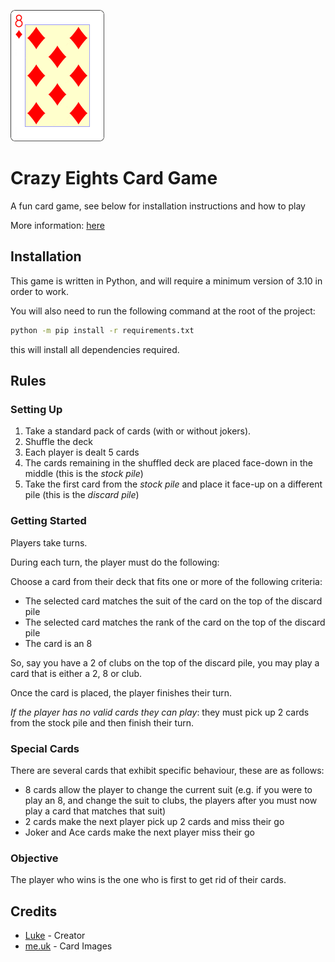 <img width="150px" src="https://raw.githubusercontent.com/curlpipe/crazy8s/refs/heads/main/assets/logo.gif"></img>

# Crazy Eights Card Game

A fun card game, see below for installation instructions and how to play

More information: [here](https://en.wikipedia.org/wiki/Crazy_Eights)

## Installation

This game is written in Python, and will require a minimum version of 3.10 in order to work.

You will also need to run the following command at the root of the project:

```sh
python -m pip install -r requirements.txt
```

this will install all dependencies required.

## Rules

### Setting Up

1. Take a standard pack of cards (with or without jokers).
2. Shuffle the deck
3. Each player is dealt 5 cards
4. The cards remaining in the shuffled deck are placed face-down in the middle (this is the *stock pile*)
5. Take the first card from the *stock pile* and place it face-up on a different pile (this is the *discard pile*)

### Getting Started

Players take turns.

During each turn, the player must do the following:

Choose a card from their deck that fits one or more of the following criteria:

- The selected card matches the suit of the card on the top of the discard pile
- The selected card matches the rank of the card on the top of the discard pile
- The card is an 8

So, say you have a 2 of clubs on the top of the discard pile, you may play a card that is either a 2, 8 or club.

Once the card is placed, the player finishes their turn.

*If the player has no valid cards they can play*: they must pick up 2 cards from the stock pile and then finish their turn.

### Special Cards

There are several cards that exhibit specific behaviour, these are as follows:

- 8 cards allow the player to change the current suit (e.g. if you were to play an 8, and change the suit to clubs, the players after you must now play a card that matches that suit)
- 2 cards make the next player pick up 2 cards and miss their go
- Joker and Ace cards make the next player miss their go

### Objective

The player who wins is the one who is first to get rid of their cards.

## Credits

- [Luke](https://github.com/curlpipe) - Creator
- [me.uk](https://www.me.uk/cards) - Card Images

